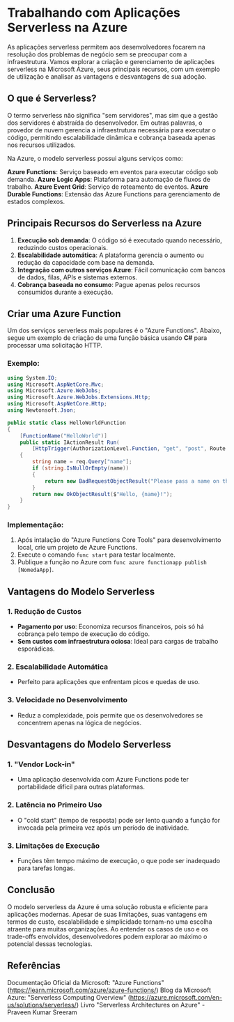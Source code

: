 # Trabalhando com Aplicações Serverless na Azure

As aplicações serverless permitem aos desenvolvedores focarem na resolução dos problemas de negócio sem se preocupar com a infraestrutura. Vamos explorar a criação e gerenciamento de aplicações serverless na Microsoft Azure, seus principais recursos, com um exemplo de utilização e analisar as vantagens e desvantagens de sua adoção.

## O que é Serverless?

O termo serverless não significa "sem servidores", mas sim que a gestão dos servidores é abstraída do desenvolvedor. Em outras palavras, o provedor de nuvem gerencia a infraestrutura necessária para executar o código, permitindo escalabilidade dinâmica e cobrança baseada apenas nos recursos utilizados.

Na Azure, o modelo serverless possui alguns serviços como:

**Azure Functions**: Serviço baseado em eventos para executar código sob demanda.
**Azure Logic Apps**: Plataforma para automação de fluxos de trabalho.
**Azure Event Grid**: Serviço de roteamento de eventos.
**Azure Durable Functions**: Extensão das Azure Functions para gerenciamento de estados complexos.

## Principais Recursos do Serverless na Azure

1. **Execução sob demanda**: O código só é executado quando necessário, reduzindo custos operacionais.
2. **Escalabilidade automática**: A plataforma gerencia o aumento ou redução da capacidade com base na demanda.
3. **Integração com outros serviços Azure**: Fácil comunicação com bancos de dados, filas, APIs e sistemas externos.
4. **Cobrança baseada no consumo**: Pague apenas pelos recursos consumidos durante a execução.

## Criar uma Azure Function

Um dos serviços serverless mais populares é o "Azure Functions". Abaixo, segue um exemplo de criação de uma função básica usando **C#** para processar uma solicitação HTTP.

### Exemplo:

```csharp
using System.IO;
using Microsoft.AspNetCore.Mvc;
using Microsoft.Azure.WebJobs;
using Microsoft.Azure.WebJobs.Extensions.Http;
using Microsoft.AspNetCore.Http;
using Newtonsoft.Json;

public static class HelloWorldFunction
{
    [FunctionName("HelloWorld")]
    public static IActionResult Run(
        [HttpTrigger(AuthorizationLevel.Function, "get", "post", Route = null)] HttpRequest req)
    {
        string name = req.Query["name"];
        if (string.IsNullOrEmpty(name))
        {
            return new BadRequestObjectResult("Please pass a name on the query string.");
        }
        return new OkObjectResult($"Hello, {name}!");
    }
}
```

### Implementação:

1. Após intalação  do "Azure Functions Core Tools" para desenvolvimento local, crie um projeto de Azure Functions.
3. Execute o comando `func start` para testar localmente.
4. Publique a função no Azure com `func azure functionapp publish [NomedaApp]`.

## Vantagens do Modelo Serverless

### 1. Redução de Custos
- **Pagamento por uso**: Economiza recursos financeiros, pois só há cobrança pelo tempo de execução do código.
- **Sem custos com infraestrutura ociosa**: Ideal para cargas de trabalho esporádicas.

### 2. Escalabilidade Automática
- Perfeito para aplicações que enfrentam picos e quedas de uso.

### 3. Velocidade no Desenvolvimento
- Reduz a complexidade, pois permite que os desenvolvedores se concentrem apenas na lógica de negócios.

## Desvantagens do Modelo Serverless

### 1. "Vendor Lock-in"
- Uma aplicação desenvolvida com Azure Functions pode ter portabilidade difícil para outras plataformas.

### 2. Latência no Primeiro Uso
- O "cold start" (tempo de resposta) pode ser lento quando a função for invocada pela primeira vez após um período de inatividade.

### 3. Limitações de Execução
- Funções têm tempo máximo de execução, o que pode ser inadequado para tarefas longas.

## Conclusão

O modelo serverless da Azure é uma solução robusta e eficiente para aplicações modernas. Apesar de suas limitações, suas vantagens em termos de custo, escalabilidade e simplicidade tornam-no uma escolha atraente para muitas organizações.
Ao entender os casos de uso e os trade-offs envolvidos, desenvolvedores podem explorar ao máximo o potencial dessas tecnologias.

## Referências

  Documentação Oficial da Microsoft: "Azure Functions" (https://learn.microsoft.com/azure/azure-functions/)
  Blog da Microsoft Azure: "Serverless Computing Overview" (https://azure.microsoft.com/en-us/solutions/serverless/)
  Livro "Serverless Architectures on Azure" - Praveen Kumar Sreeram
